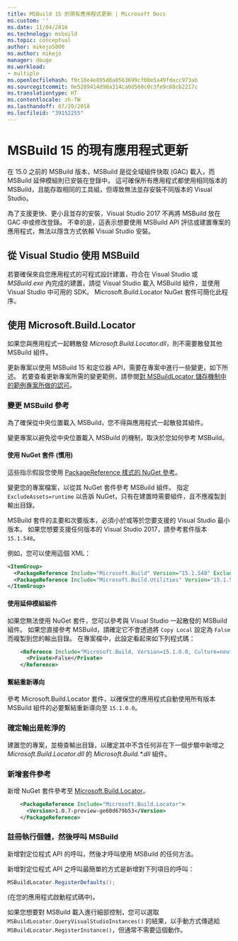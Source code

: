 ```yaml
---
title: MSBuild 15 的現有應用程式更新 | Microsoft Docs
ms.custom: ''
ms.date: 11/04/2016
ms.technology: msbuild
ms.topic: conceptual
author: mikejo5000
ms.author: mikejo
manager: douge
ms.workload:
- multiple
ms.openlocfilehash: f0c18e4e895d8a0563699cf08e5a49fdecc973ab
ms.sourcegitcommit: 0e5289414d90a314ca0d560c0c3fe9c88cb2217c
ms.translationtype: HT
ms.contentlocale: zh-TW
ms.lasthandoff: 07/20/2018
ms.locfileid: "39152255"
---
```

# <a name="update-an-existing-application-for-msbuild-15"></a>MSBuild 15 的現有應用程式更新

在 15.0 之前的 MSBuild 版本，MSBuild 是從全域組件快取 (GAC) 載入，而 MSBuild 延伸模組則已安裝在登錄中。 這可確保所有應用程式都使用相同版本的 MSBuild，且能存取相同的工具組，但導致無法並存安裝不同版本的 Visual Studio。

為了支援更快、更小且並存的安裝，Visual Studio 2017 不再將 MSBuild 放在 GAC 中或修改登錄。 不幸的是，這表示想要使用 MSBuild API 評估或建置專案的應用程式，無法以隱含方式依賴 Visual Studio 安裝。

## <a name="use-msbuild-from-visual-studio"></a>從 Visual Studio 使用 MSBuild

若要確保來自您應用程式的可程式設計建置，符合在 Visual Studio 或 *MSBuild.exe* 內完成的建置，請從 Visual Studio 載入 MSBuild 組件，並使用 Visual Studio 中可用的 SDK。 Microsoft.Build.Locator NuGet 套件可簡化此程序。

## <a name="use-microsoftbuildlocator"></a>使用 Microsoft.Build.Locator

如果您與應用程式一起轉散發 *Microsoft.Build.Locator.dll*，則不需要散發其他 MSBuild 組件。

更新專案以使用 MSBuild 15 和定位器 API，需要在專案中進行一些變更，如下所述。 若要查看更新專案所需的變更範例，請參閱[對 MSBuildLocator 儲存機制中的範例專案所做的認可](https://github.com/Microsoft/MSBuildLocator/commits/example-updating-to-msbuild-15)。

### <a name="change-msbuild-references"></a>變更 MSBuild 參考

為了確保從中央位置載入 MSBuild，您不得與應用程式一起散發其組件。

變更專案以避免從中央位置載入 MSBuild 的機制，取決於您如何參考 MSBuild。

#### <a name="use-nuget-packages-preferred"></a>使用 NuGet 套件 (慣用)

這些指示假設您使用 [PackageReference 樣式的 NuGet 參考](https://docs.microsoft.com/en-us/nuget/consume-packages/package-references-in-project-files)。

變更您的專案檔案，以從其 NuGet 套件參考 MSBuild 組件。 指定 `ExcludeAssets=runtime` 以告訴 NuGet，只有在建置時需要組件，且不應複製到輸出目錄。

MSBuild 套件的主要和次要版本，必須小於或等於您要支援的 Visual Studio 最小版本。 如果您想要支援任何版本的 Visual Studio 2017，請參考套件版本 `15.1.548`。

例如，您可以使用這個 XML：

```xml
<ItemGroup>
  <PackageReference Include="Microsoft.Build" Version="15.1.548" ExcludeAssets="runtime" />
  <PackageReference Include="Microsoft.Build.Utilities" Version="15.1.548" ExcludeAssets="runtime" />
</ItemGroup>
```

#### <a name="use-extension-assemblies"></a>使用延伸模組組件

如果您無法使用 NuGet 套件，您可以參考與 Visual Studio 一起散發的 MSBuild 組件。 如果您直接參考 MSBuild，請確定它不會透過將 `Copy Local` 設定為 `False` 而複製到您的輸出目錄。 在專案檔中，此設定看起來如下列程式碼：

```xml
    <Reference Include="Microsoft.Build, Version=15.1.0.0, Culture=neutral, PublicKeyToken=b03f5f7f11d50a3a, processorArchitecture=MSIL">
      <Private>False</Private>
    </Reference>
```

#### <a name="binding-redirects"></a>繫結重新導向

參考 Microsoft.Build.Locator 套件，以確保您的應用程式自動使用所有版本 MSBuild 組件的必要繫結重新導向至 `15.1.0.0`。

### <a name="ensure-output-is-clean"></a>確定輸出是乾淨的

建置您的專案，並檢查輸出目錄，以確定其中不含任何非在下一個步驟中新增之 *Microsoft.Build.Locator.dll* 的 *Microsoft.Build.\*.dll* 組件。

### <a name="add-package-reference"></a>新增套件參考

新增 NuGet 套件參考至 [Microsoft.Build.Locator](https://www.nuget.org/packages/Microsoft.Build.Locator/)。

```xml
    <PackageReference Include="Microsoft.Build.Locator">
      <Version>1.0.7-preview-ge60d679b53</Version>
    </PackageReference>
```

### <a name="register-instance-before-calling-msbuild"></a>註冊執行個體，然後呼叫 MSBuild

新增對定位程式 API 的呼叫，然後才呼叫使用 MSBuild 的任何方法。

新增對定位程式 API 之呼叫最簡單的方式是新增對下列項目的呼叫：

```csharp
MSBuildLocator.RegisterDefaults();
```

(在您的應用程式啟動程式碼中)。

如果您想要對 MSBuild 載入進行細部控制，您可以選取 `MSBuildLocator.QueryVisualStudioInstances()` 的結果，以手動方式傳遞給 `MSBuildLocator.RegisterInstance()`，但通常不需要這個動作。
